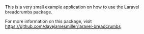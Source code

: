 This is a very small example application on how to use the Laravel breadcrumbs package.

For more information on this package, visit https://github.com/davejamesmiller/laravel-breadcrumbs

